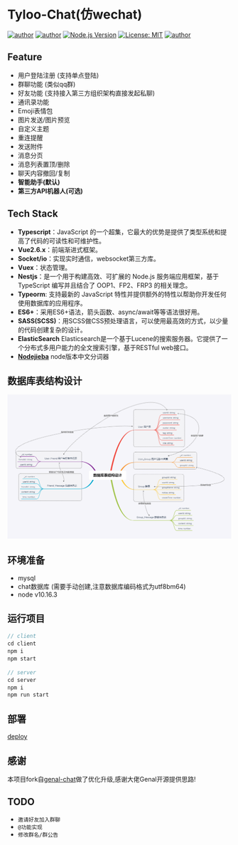 # Tyloo-Chat(仿wechat)
[![author](https://img.shields.io/badge/author-BoBoooooo-blue.svg)](https://github.com/BoBoooooo)
[![author](https://img.shields.io/github/languages/top/BoBoooooo/tyloo-chat)](https://github.com/BoBoooooo/tyloo-chat)
[![Node.js Version](https://img.shields.io/badge/node.js-10.16.3-blue.svg)](http://nodejs.org/download)
[![License: MIT](https://img.shields.io/badge/License-MIT-blue.svg)](https://github.com/BoBoooooo/tyloo-chat/LICENSE)
[![author](https://img.shields.io/github/stars/BoBoooooo/tyloo-chat?style=social)](https://github.com/BoBoooooo/tyloo-chat)

## Feature
- 用户登陆注册 (支持单点登陆)
- 群聊功能 (类似qq群)
- 好友功能 (支持接入第三方组织架构直接发起私聊)
- 通讯录功能
- Emoji表情包
- 图片发送/图片预览
- 自定义主题
- 重连提醒
- 发送附件
- 消息分页
- 消息列表置顶/删除
- 聊天内容撤回/复制
- **智能助手(默认)**
- **第三方API机器人(可选)**

## Tech Stack
- **Typescript**：JavaScript 的一个超集，它最大的优势是提供了类型系统和提高了代码的可读性和可维护性。
- **Vue2.6.x**：前端渐进式框架。
- **Socket/io**：实现实时通信，websocket第三方库。
- **Vuex**：状态管理。
- **Nestjs**：是一个用于构建高效、可扩展的 Node.js 服务端应用框架，基于 TypeScript 编写并且结合了 OOP1、FP2、FRP3 的相关理念。
- **Typeorm**: 支持最新的 JavaScript 特性并提供额外的特性以帮助你开发任何使用数据库的应用程序。
- **ES6+**：采用ES6+语法，箭头函数、async/await等等语法很好用。
- **SASS(SCSS)**：用SCSS做CSS预处理语言，可以使用最高效的方式，以少量的代码创建复杂的设计。
- **ElasticSearch** Elasticsearch是一个基于Lucene的搜索服务器。它提供了一个分布式多用户能力的全文搜索引擎，基于RESTful web接口。
- **[Nodejieba](https://github.com/yanyiwu/nodejieba)** node版本中文分词器

## 数据库表结构设计
![](./assets/database.png)

## 环境准备
- mysql
- chat数据库 (需要手动创建,注意数据库编码格式为utf8bm64)
- node v10.16.3

## 运行项目
```js
// client
cd client 
npm i
npm start
```

```js
// server
cd server
npm i
npm run start
```

## 部署
[deploy](./deploy.md)

## 感谢

本项目fork自[genal-chat]('https://github.com/genaller/genal-chat.git')做了优化升级,感谢大佬Genal开源提供思路!

## TODO
- `邀请好友加入群聊`
- `@功能实现`
- `修改群名/群公告`